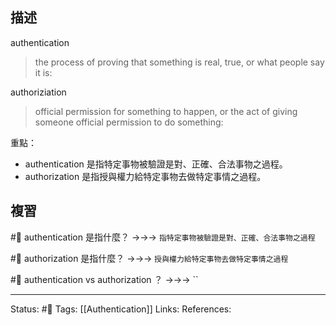 ## 描述


authentication
> the process of proving that something is real, true, or what people say it is:


authoriziation
> official permission for something to happen, or the act of giving someone official permission to do something:


重點：
- authentication 是指特定事物被驗證是對、正確、合法事物之過程。
- authorization 是指授與權力給特定事物去做特定事情之過程。



## 複習
#🧠 authentication 是指什麼？ ->->-> `指特定事物被驗證是對、正確、合法事物之過程`
<!--SR:!2023-03-06,36,248-->

#🧠 authorization 是指什麼？ ->->-> `授與權力給特定事物去做特定事情之過程`
<!--SR:!2023-03-08,36,230-->

#🧠 authentication vs authorization ？ ->->-> ``
<!--SR:!2023-02-15,25,250-->



---
Status: #🌱 
Tags:
[[Authentication]]
Links:
References: